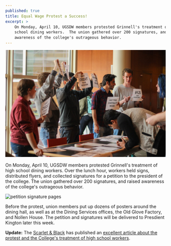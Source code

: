 ```yaml
---
published: true
title: Equal Wage Protest a Success!
excerpt: > 
    On Monday, April 10, UGSDW members protested Grinnell's treatment of high
    school dining workers.  The union gathered over 200 signatures, and raised
    awareness of the college's outrageous behavior.
---
```


![Equal Wage Protest](/assets/news/protest-sb.jpg)

On Monday, April 10, UGSDW members protested Grinnell's treatment of high
school dining workers.  Over the lunch hour, workers held signs, distributed
flyers, and collected signatures for a petition to the president of the
college.  The union gathered over 200 signatures, and raised awareness of the
college's outrageous behavior.

![petition signature pages]({{site.baseurl}}/assets/news/petition-signatures.jpg)

Before the protest, union members put up dozens of posters around the dining
hall, as well as at the Dining Services offices, the Old Glove Factory, and
Nollen House.  The petition and signatures will be delivered to Presdient
Kington later this week.

**Update:** The [Scarlet & Black](http://www.thesandb.com) has published an
[excellent article about the protest and the College's treatment of high school
workers](http://www.thesandb.com/article/union-of-grinnell-student-dining-workers-advocates-for-high-school-students-wages.html).
